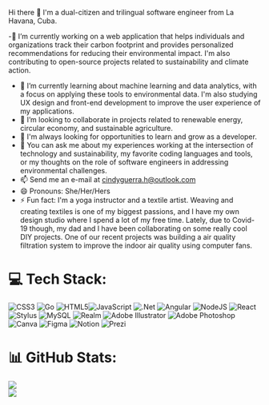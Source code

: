 Hi there 👋 I'm a dual-citizen and trilingual software engineer from La Havana, Cuba. 

-🔭 I’m currently working on a web application that helps individuals and organizations track their carbon footprint and provides personalized recommendations for reducing their environmental impact. I'm also contributing to open-source projects related to sustainability and climate action.
- 🌱 I’m currently learning about machine learning and data analytics, with a focus on applying these tools to environmental data. I'm also studying UX design and front-end development to improve the user experience of my applications.
- 👯 I’m looking to collaborate in projects related to renewable energy, circular economy, and sustainable agriculture.
- 🤔 I'm always looking for opportunities to learn and grow as a developer. 
- 💬 You can ask me about my experiences working at the intersection of technology and sustainability, my favorite coding languages and tools, or my thoughts on the role of software engineers in addressing environmental challenges.
- 📫 Send me an e-mail at cindyguerra.h@outlook.com
- 😄 Pronouns: She/Her/Hers
- ⚡ Fun fact: I'm a yoga instructor and a textile artist. Weaving and creating textiles is one of my biggest passions, and I have my own design studio where I spend a lot of my free time. Lately, due to Covid-19 though, my dad and I have been collaborating on some really cool DIY projects. One of our recent projects was building a air quality filtration system to improve the indoor air quality using computer fans. 

# 💻 Tech Stack:
![CSS3](https://img.shields.io/badge/css3-%231572B6.svg?style=for-the-badge&logo=css3&logoColor=white) ![Go](https://img.shields.io/badge/go-%2300ADD8.svg?style=for-the-badge&logo=go&logoColor=white) ![HTML5](https://img.shields.io/badge/html5-%23E34F26.svg?style=for-the-badge&logo=html5&logoColor=white)![JavaScript](https://img.shields.io/badge/javascript-%23323330.svg?style=for-the-badge&logo=javascript&logoColor=%23F7DF1E) ![.Net](https://img.shields.io/badge/.NET-5C2D91?style=for-the-badge&logo=.net&logoColor=white) ![Angular](https://img.shields.io/badge/angular-%23DD0031.svg?style=for-the-badge&logo=angular&logoColor=white) ![NodeJS](https://img.shields.io/badge/node.js-6DA55F?style=for-the-badge&logo=node.js&logoColor=white) ![React](https://img.shields.io/badge/react-%2320232a.svg?style=for-the-badge&logo=react&logoColor=%2361DAFB)![Stylus](https://img.shields.io/badge/stylus-%23ff6347.svg?style=for-the-badge&logo=stylus&logoColor=white) ![MySQL](https://img.shields.io/badge/mysql-%2300f.svg?style=for-the-badge&logo=mysql&logoColor=white) ![Realm](https://img.shields.io/badge/Realm-39477F?style=for-the-badge&logo=realm&logoColor=white) ![Adobe Illustrator](https://img.shields.io/badge/adobeillustrator-%23FF9A00.svg?style=for-the-badge&logo=adobeillustrator&logoColor=white) ![Adobe Photoshop](https://img.shields.io/badge/adobephotoshop-%2331A8FF.svg?style=for-the-badge&logo=adobephotoshop&logoColor=white) ![Canva](https://img.shields.io/badge/Canva-%2300C4CC.svg?style=for-the-badge&logo=Canva&logoColor=white) 	![Figma](https://img.shields.io/badge/figma-%23F24E1E.svg?style=for-the-badge&logo=figma&logoColor=white) ![Notion](https://img.shields.io/badge/Notion-%23000000.svg?style=for-the-badge&logo=notion&logoColor=white) ![Prezi](https://img.shields.io/badge/Prezi-%23000000.svg?style=for-the-badge&logo=Prezi&logoColor=white) 
# 📊 GitHub Stats:
![](https://github-readme-stats.vercel.app/api?username=saidcindy&theme=dark&hide_border=false&include_all_commits=false&count_private=false)<br/>
![](https://github-readme-streak-stats.herokuapp.com/?user=saidcindy&theme=dark&hide_border=false)<br/>

<!-- Proudly created by Cindy Guerra -->
